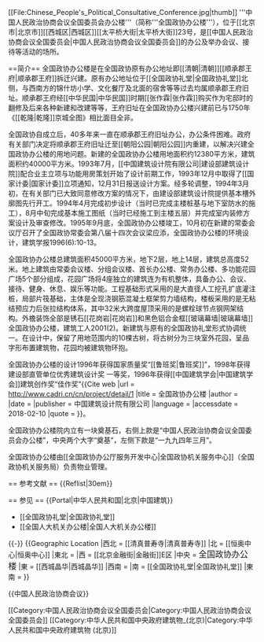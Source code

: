[[File:Chinese_People's_Political_Consultative_Conference.jpg|thumb]]
'''中国人民政治协商会议全国委员会办公楼'''（简称'''全国政协办公楼'''），位于[[北京市|北京市]][[西城区|西城区]][[太平桥大街|太平桥大街]]23号，是[[中国人民政治协商会议全国委员会|中国人民政治协商会议全国委员会]]的办公及举办会议、接待等活动的场所。

==简介==
全国政协办公楼是在全国政协原有办公地址即[[清朝|清朝]][[顺承郡王府|顺承郡王府]]拆迁兴建。原有办公地址位于[[全国政协礼堂|全国政协礼堂]]北侧，与西南方的锦什坊小学、文化餐厅及北面的宿舍等等过去均属顺承郡王府旧址。顺承郡王府经[[中华民国|中华民国]]时期[[张作霖|张作霖]]购买作为宅邸时的翻修及后来各种新建和改建等等，王府旧址在全国政协办公楼兴建前已与1750年《[[乾隆|乾隆]]京城全图》相比面目全非<ref name=liang/>。

全国政协自成立后，40多年来一直在顺承郡王府旧址办公，办公条件困难。政府有关部门决定将顺承郡王府旧址迁至[[朝阳公园|朝阳公园]]内重建，以解决兴建全国政协办公楼的用地问题。新建的全国政协办公楼用地面积约12380平方米，建筑面积约40000平方米。1993年7月，[[中国建筑设计院有限公司|建设部建筑设计院]]配合业主立项与功能用房策划开始了设计前期工作，1993年12月中取得了[[国家计委|国家计委]]立项通知，12月31日报送设计方案。经多轮调整，1994年3月初，在有关部门已大致同意修改方案的情况下，由建设部建筑设计院提供基本槽外廓图先行开工。1994年4月完成初步设计（当时已完成主楼桩基与地下室防水的施工），8月中旬完成基本施工图纸（当时已经施工到主楼五层）并完成室内装修方案设计及审查修改。1995年9月底，全国政协办公楼竣工，10月初在新建的常委会议厅召开了全国政协常委会第八届十四次会议<ref name=liang>梁应添，全国政协办公楼的环境设计，建筑学报1996(6):10-13</ref>。

全国政协办公楼总建筑面积45000平方米，地下2层，地上14层，建筑总高度52米。地上建筑由常委会议楼、分组会议楼、首长办公楼、常务办公楼、多功能花园广场5个部分组成，花园广场将4座独立的建筑连为有机整体，具备办公、会议、接待、健身、休息、娱乐等功能。工程基础形式采用的是大直径人工挖孔扩底灌注桩，局部片筏基础，主体是全现浇钢筋混凝土框架剪力墙结构，楼板采用的是无粘结预应力后张拉结构体系，其中32米大跨度屋顶采用的是螺栓球节点钢网架结构。外檐装饰全部是锈石[[花岗岩|花岗岩]]和黑色铝合金框[[玻璃幕墙|玻璃幕墙]]<ref>全国政协办公楼，建筑工人2001(2)</ref>。新建筑与原有的全国政协礼堂形式协调统一。在设计中，保留了用地范围内的10棵古树，将古树分为三块室外花园，呈品字形布置建筑物，花园均被建筑物环抱<ref name=zhjsh/>。

全国政协办公楼的设计1996年获得国家质量奖“[[鲁班奖|鲁班奖]]”，1998年获得建设部直管单位优秀建筑设计奖 一等奖，1996年获得[[中国建筑学会|中国建筑学会]]建筑创作奖“佳作奖”<ref name=zhjsh>{{Cite web |url = http://www.cadri.cn/cn/project/detail/1 |title = 全国政协办公楼 |author =  |date =  |publisher = 中国建筑设计院有限公司 |language =  |accessdate = 2018-02-10 |quote =  }}</ref>。

全国政协办公楼院内立有一块奠基石，右侧上款是“中国人民政治协商会议全国委员会办公楼”，中央两个大字“奠基”，左侧下款是“一九九四年三月”。

全国政协办公楼由[[全国政协办公厅服务开发中心|全国政协机关服务中心]]（全国政协机关服务局）负责物业管理。

== 参考文献 ==
{{Reflist|30em}}

== 参见 ==
{{Portal|中华人民共和国|北京|中国建筑}}
* [[全国政协礼堂|全国政协礼堂]]
* [[全国人大机关办公楼|全国人大机关办公楼]]

{{-}}
{{Geographic Location
|西北 = [[清真普寿寺|清真普寿寺]]
|北 = [[恒奥中心|恒奥中心]]
|東北 = 
|西 = [[北京金融街|金融街]]E区
|中央 = <BIG>全国政协办公楼</BIG>
|東 = [[西城晶华|西城晶华]]
|西南 = 
|南 = [[全国政协礼堂|全国政协礼堂]]
|東南 =
}}

{{中国人民政治协商会议}}

[[Category:中国人民政治协商会议全国委员会|Category:中国人民政治协商会议全国委员会]]
[[Category:中华人民共和国中央政府建筑物_(北京)|Category:中华人民共和国中央政府建筑物 (北京)]]